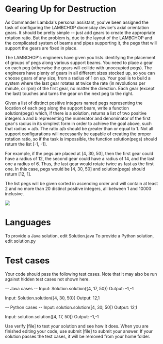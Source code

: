 Gearing Up for Destruction
==========================

As Commander Lambda's personal assistant, you've been assigned the task of configuring the LAMBCHOP doomsday device's
axial orientation gears.
It should be pretty simple -- just add gears to create the appropriate rotation ratio.
But the problem is, due to the layout of the LAMBCHOP and the complicated system of beams and pipes supporting it,
the pegs that will support the gears are fixed in place.

The LAMBCHOP's engineers have given you lists identifying the placement of groups of pegs along various support beams.
You need to place a gear on each peg (otherwise the gears will collide with unoccupied pegs).
The engineers have plenty of gears in all different sizes stocked up,
so you can choose gears of any size, from a radius of 1 on up.
Your goal is to build a system where the last gear rotates at twice the rate (in revolutions per minute, or rpm) of the
first gear, no matter the direction.
Each gear (except the last) touches and turns the gear on the next peg to the right.

Given a list of distinct positive integers named pegs representing the location of each peg along the support beam,
write a function solution(pegs) which, if there is a solution,
returns a list of two positive integers a and b representing the numerator and denominator of the first gear's radius
in its simplest form in order to achieve the goal above, such that radius = a/b.
The ratio a/b should be greater than or equal to 1.
Not all support configurations will necessarily be capable of creating the proper rotation ratio,
so if the task is impossible, the function solution(pegs) should return the list [-1, -1].

For example, if the pegs are placed at [4, 30, 50], then the first gear could have a radius of 12,
the second gear could have a radius of 14, and the last one a radius of 6.
Thus, the last gear would rotate twice as fast as the first one.
In this case, pegs would be [4, 30, 50] and solution(pegs) should return [12, 1].

The list pegs will be given sorted in ascending order and will contain at least 2 and no more than 20 distinct
positive integers, all between 1 and 10000 inclusive.

<img src="https://github.com/Larook/Coding_challenges/tree/master/task_3/intro.png">


Languages
=========

To provide a Java solution, edit Solution.java
To provide a Python solution, edit solution.py

Test cases
==========
Your code should pass the following test cases.
Note that it may also be run against hidden test cases not shown here.

-- Java cases --
Input:
Solution.solution({4, 17, 50})
Output:
    -1,-1

Input:
Solution.solution({4, 30, 50})
Output:
    12,1

-- Python cases --
Input:
solution.solution([4, 30, 50])
Output:
    12,1

Input:
solution.solution([4, 17, 50])
Output:
    -1,-1

Use verify [file] to test your solution and see how it does. When you are finished editing your code, use submit [file] to submit your answer. If your solution passes the test cases, it will be removed from your home folder.